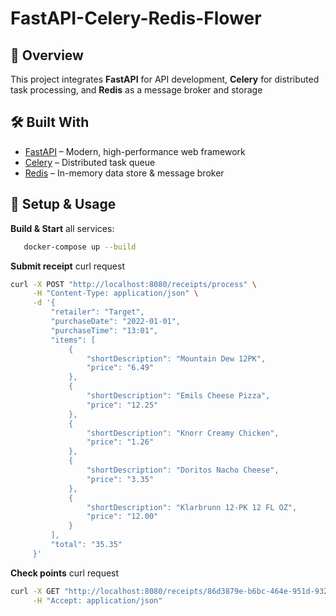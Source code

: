 # FastAPI-Celery-Redis-Flower  

## 🚀 Overview  

This project integrates **FastAPI** for API development, **Celery** for distributed task processing, and **Redis** as a message broker and storage 

## 🛠 Built With  
- [FastAPI](https://fastapi.tiangolo.com/) – Modern, high-performance web framework  
- [Celery](https://docs.celeryq.dev/en/stable/index.html#) – Distributed task queue  
- [Redis](https://redis.io/) – In-memory data store & message broker  

## 🔧 Setup & Usage  

**Build & Start** all services:  
   ```bash
      docker-compose up --build
   ```

**Submit receipt** curl request
```bash
curl -X POST "http://localhost:8080/receipts/process" \
     -H "Content-Type: application/json" \
     -d '{
         "retailer": "Target",
         "purchaseDate": "2022-01-01",
         "purchaseTime": "13:01",
         "items": [
             {
                 "shortDescription": "Mountain Dew 12PK",
                 "price": "6.49"
             },
             {
                 "shortDescription": "Emils Cheese Pizza",
                 "price": "12.25"
             },
             {
                 "shortDescription": "Knorr Creamy Chicken",
                 "price": "1.26"
             },
             {
                 "shortDescription": "Doritos Nacho Cheese",
                 "price": "3.35"
             },
             {
                 "shortDescription": "Klarbrunn 12-PK 12 FL OZ",
                 "price": "12.00"
             }
         ],
         "total": "35.35"
     }'
```

**Check points** curl request
```bash
curl -X GET "http://localhost:8080/receipts/86d3879e-b6bc-464e-951d-9320f7721912/points" \
     -H "Accept: application/json"
```
